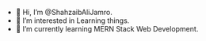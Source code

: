 - 👋 Hi, I’m @ShahzaibAliJamro.
- 👀 I’m interested in Learning things.
- 🌱 I’m currently learning MERN Stack Web Development.

<!---
ShahzaibAliJamro/ShahzaibAliJamro is a ✨ special ✨ repository because its `README.md` (this file) appears on your GitHub profile.
You can click the Preview link to take a look at your changes.
--->
